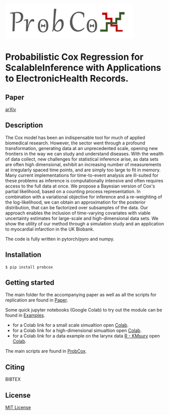 ![alt text](./docs/logo.png)

# **Probabilistic Cox Regression for ScalableInference with Applications to ElectronicHealth Records**.


## **Paper**
[arXiv]()

## **Description**
The Cox model has been an indispensable tool for much of applied biomedical research. However, the sector went through a profound transformation, generating data at an unprecedented scale, opening new frontiers in the way we can study and understand diseases. With the wealth of data collect, new challenges for statistical inference arise, as data sets are often high dimensional, exhibit an increasing number of measurements at irregularly spaced time points, and are simply too large to fit in memory. Many current implementations for time-to-event analysis are ill-suited for these problems as inference is computationally intensive and often requires access to the full data at once. We propose a Bayesian version of Cox's partial likelihood, based on a counting process representation. In combination with a variational objective for inference and a re-weighting of the log-likelihood, we can obtain an approximation for the posterior distribution, that can be factorized over subsamples of the data. Our approach enables the inclusion of time-varying covariates with viable uncertainty estimates for large-scale and high-dimensional data sets. We show the utility of our method through a simulation study and an application to myocardial infarction in the UK Biobank.

The code is fully written in pytorch/pyro and numpy.

## **Installation**
```
$ pip install probcox
```
## **Getting started**
The main folder for the accompanying paper as well as all the scripts for replication are found in [Paper](./paper/ProbCox).

Some quick jupyter notebooks (Google Colab) to try out the module can be found in [Examples](./examples).
- for a Colab link for a small scale simualtion open [Colab](https://colab.research.google.com/drive/1QiCWAAwFDey2LBshXzwBhn5sGeORzYlF?usp=sharing).
- for a Colab link for a high-dimensional simualtion open [Colab](https://colab.research.google.com/drive/1XAGdms1hWoINLxeThyhD7V0AXY8b-Ixo?usp=sharing).
- for a Colab link for a data example on the larynx data [R - KMsurv](https://cran.r-project.org/web/packages/KMsurv/KMsurv.pdf)  open [Colab](https://colab.research.google.com/drive/12TNil6y4Cyxb7hI6WVLdcDgAw9WA5QBl?usp=sharing).

The main scripts are found in [ProbCox](./src/probcox).

## **Citing**
BIBTEX

## **License**
[MIT License](./LICENSE)
